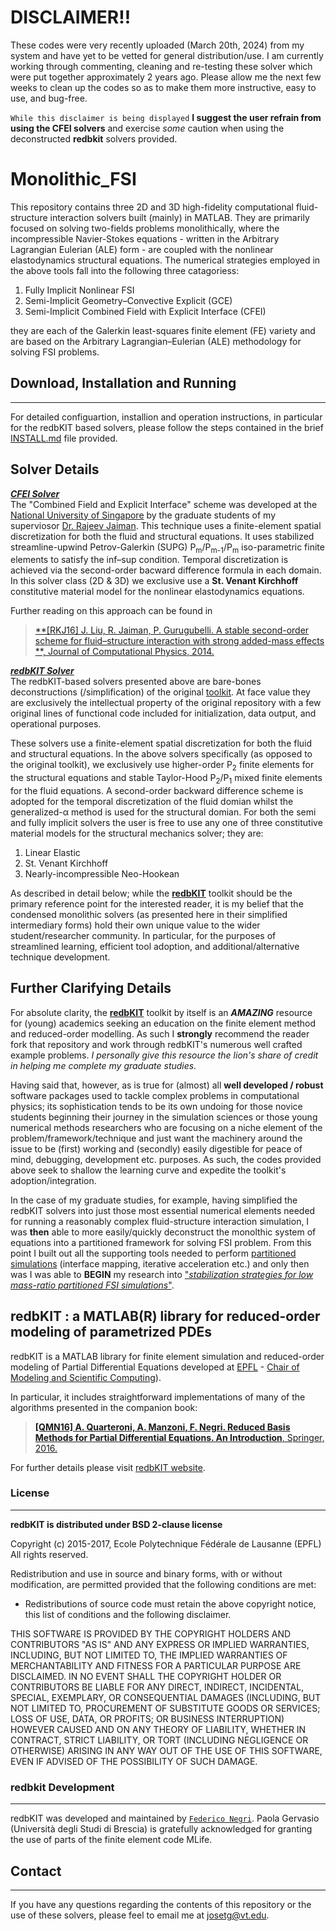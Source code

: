 # DISCLAIMER!!
These codes were very recently uploaded (March 20th, 2024) from my system and have yet to be vetted for general distribution/use. I am currently working through commenting, cleaning and re-testing these solver which were put together approximately 2 years ago. Please allow me the next few weeks to clean up the codes so as to make them more instructive, easy to use, and bug-free. 

`While this disclaimer is being displayed` **I suggest the user refrain from using the CFEI solvers** and exercise *some* caution when using the deconstructed **redbkit** solvers provided.

# Monolithic_FSI
This repository contains three 2D and 3D high-fidelity computational fluid-structure interaction solvers built (mainly) in MATLAB. They are primarily focused on solving two-fields problems monolithically, where the incompressible Navier-Stokes equations - written in the Arbitrary Lagrangian Eulerian (ALE) form - are coupled with the nonlinear elastodynamics structural equations. The numerical strategies employed in the above tools fall into the following three catagoriess: 

1. Fully Implicit Nonlinear FSI 
2. Semi-Implicit Geometry–Convective Explicit (GCE) 
3. Semi-Implicit Combined Field with Explicit Interface (CFEI)

they are each of the Galerkin least-squares finite element (FE) variety and are based on the Arbitrary Lagrangian–Eulerian (ALE) methodology for solving FSI problems. 

## Download, Installation and Running
-------

For detailed configuartion, installion and operation instructions, in particular for the redbKIT based solvers, please follow the steps contained in the brief [INSTALL.md](INSTALL.md) file provided.

## Solver Details 
<ins>***CFEI Solver***</ins><br>
The "Combined Field and Explicit Interface" scheme was developed at the [National University of Singapore](https://cde.nus.edu.sg/me/) by the graduate students of my superviosor [Dr. Rajeev Jaiman](https://scholar.google.com/citations?user=iofAU68AAAAJ&hl=en&oi=ao). This technique uses a finite-element spatial discretization for both the fluid and structural equations. It uses stabilized streamline-upwind Petrov-Galerkin (SUPG) P<sub>m</sub>/P<sub>m-1</sub>/P<sub>m</sub> iso-parametric finite elements to satisfy the inf–sup condition. Temporal discretization is achieved via the second-order bacward difference formula in each domain. In this solver class (2D & 3D) we exclusive use a **St. Venant Kirchhoff** constitutive material model for the nonlinear elastodynamics equations. 

Further reading on this approach can be found in 
>[**[RKJ16] J. Liu, R. Jaiman, P. Gurugubelli. A stable second-order scheme for fluid–structure interaction with strong added-mass effects **, Journal of Computational Physics, 2014.](https://doi.org/10.1016/j.jcp.2014.04.020)

<ins>***redbKIT Solver***</ins><br>
The redbKIT-based solvers presented above are bare-bones deconstructions (/simplification) of the original [toolkit](https://github.com/redbKIT/redbKIT). At face value they are exclusively the intellectual property of the original repository with a few original lines of functional code included for initialization, data output, and operational purposes. 

These solvers use a finite-element spatial discretization for both the fluid and structural equations. In the above  solvers specifically (as opposed to the original toolkit), we exclusively use higher-order P<sub>2</sub> finite elements for the structural equations and stable Taylor-Hood P<sub>2</sub>/P<sub>1</sub> mixed finite elements for the fluid equations. A second-order backward difference scheme is adopted for the temporal discretization of the fluid domian whilst the generalized-&alpha; method is used for the structural domian. For both the semi and fully implicit solvers the user is free to use any one of three constitutive material models for the structural mechanics solver; they are: 
1. Linear Elastic 
2. St. Venant Kirchhoff 
3. Nearly-incompressible Neo-Hookean

As described in detail below; while the [**redbKIT**](https://github.com/redbKIT/redbKIT) toolkit should be the primary reference point for the interested reader, it is my belief that the condensed monolithic solvers (as presented here in their simplified intermediary forms) hold their own unique value to the wider student/researcher community. In particular, for the purposes of streamlined learning, efficient tool adoption, and additional/alternative technique development. 

## Further Clarifying Details
For absolute clarity, the [**redbKIT**](https://github.com/redbKIT/redbKIT) toolkit by itself is an ***AMAZING*** resource for (young) academics seeking an education on the finite element method and reduced-order modelling. As such I **strongly** recommend the reader fork that repository and work through redbKIT's numerous well crafted example problems. *I personally give this resource the lion's share of credit in helping me complete my graduate studies.*

Having said that, however, as is true for (almost) all **well developed / robust** software packages used to tackle complex problems in computational physics; its sophistication tends to be its own undoing for those novice students beginning their journey in the simulation sciences or those young numerical methods researchers who are focusing on a niche element of the problem/framework/technique and just want the machinery around the issue to be (first) working and (secondly) easily digestible for peace of mind, debugging, development etc. purposes. As such, the codes provided above seek to shallow the learning curve and expedite the toolkit's adoption/integration. 

In the case of my graduate studies, for example, having simplified the redbKIT solvers into just those most essential numerical elements needed for running a reasonably complex fluid-structure interaction simulation, I was **then** able to more easily/quickly deconstruct the monolthic system of equations into a partitioned framework for solving FSI problem. From this point I built out all the supporting tools needed to perform [partitioned simulations](https://github.com/JTGonzo/Partitioned_FSI) (interface mapping, iterative acceleration etc.) and only then was I was able to **BEGIN** my research into ["*stabilization strategies for low mass-ratio partitioned FSI simulations*"](https://jtgonzo.github.io/).  


## redbKIT : a MATLAB(R) library for reduced-order modeling of parametrized PDEs

redbKIT is a MATLAB library for finite element simulation and reduced-order modeling of Partial Differential Equations developed at [EPFL](https://www.epfl.ch/) - [Chair of Modeling and Scientific Computing](http://cmcs.epfl.ch/)). 

In particular, it includes straightforward implementations of many of the algorithms presented in the companion book:

>[**[QMN16] A. Quarteroni, A. Manzoni, F. Negri. Reduced Basis Methods for Partial Differential Equations. An Introduction**, Springer, 2016.](http://www.springer.com/us/book/9783319154305#aboutBook)

For further details please visit [redbKIT website](http://redbkit.github.io/redbKIT/).

### License
-------

**redbKIT is distributed under BSD 2-clause license**

Copyright (c) 2015-2017, Ecole Polytechnique Fédérale de Lausanne (EPFL)
All rights reserved.

Redistribution and use in source and binary forms, with or without
modification, are permitted provided that the following conditions are met:

* Redistributions of source code must retain the above copyright notice, this
  list of conditions and the following disclaimer.

THIS SOFTWARE IS PROVIDED BY THE COPYRIGHT HOLDERS AND CONTRIBUTORS "AS IS"
AND ANY EXPRESS OR IMPLIED WARRANTIES, INCLUDING, BUT NOT LIMITED TO, THE
IMPLIED WARRANTIES OF MERCHANTABILITY AND FITNESS FOR A PARTICULAR PURPOSE ARE
DISCLAIMED. IN NO EVENT SHALL THE COPYRIGHT HOLDER OR CONTRIBUTORS BE LIABLE
FOR ANY DIRECT, INDIRECT, INCIDENTAL, SPECIAL, EXEMPLARY, OR CONSEQUENTIAL
DAMAGES (INCLUDING, BUT NOT LIMITED TO, PROCUREMENT OF SUBSTITUTE GOODS OR
SERVICES; LOSS OF USE, DATA, OR PROFITS; OR BUSINESS INTERRUPTION) HOWEVER
CAUSED AND ON ANY THEORY OF LIABILITY, WHETHER IN CONTRACT, STRICT LIABILITY,
OR TORT (INCLUDING NEGLIGENCE OR OTHERWISE) ARISING IN ANY WAY OUT OF THE USE
OF THIS SOFTWARE, EVEN IF ADVISED OF THE POSSIBILITY OF SUCH DAMAGE.


### **redbkit** Development
-------

redbKIT was developed and maintained by [`Federico Negri`](https://www.linkedin.com/in/negrifederico/). Paola Gervasio (Università degli Studi di Brescia) is gratefully acknowledged for granting the use of parts of the finite element code MLife.


## Contact
-------
If you have any questions regarding the contents of this repository or the use of these solvers, please feel to email me at <josetg@vt.edu>.
